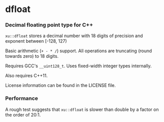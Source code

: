 # dfloat
### Decimal floating point type for C++

`xu::dfloat` stores a decimal number with 18 digits of precision and exponent between [-128, 127)

Basic arithmetic (`+ - * /`) support. All operations are truncating (round towards zero) to 18 digits.

Requires GCC's `__uint128_t`. Uses fixed-width integer types internally.

Also requires C++11.

License information can be found in the LICENSE file.

### Performance

A rough test suggests that `xu::dfloat` is slower than double by a factor on the order of 20:1.
